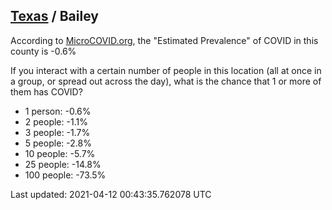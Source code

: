 
## [Texas](/united-states/texas) / Bailey

According to [MicroCOVID.org](http://microcovid.org),
the "Estimated Prevalence" of COVID in this county is -0.6%

If you interact with a certain number of people in this location
(all at once in a group, or spread out across the day), what is the chance that
1 or more of them has COVID?

- 1 person: -0.6%
- 2 people: -1.1%
- 3 people: -1.7%
- 5 people: -2.8%
- 10 people: -5.7%
- 25 people: -14.8%
- 100 people: -73.5%

Last updated: 2021-04-12 00:43:35.762078 UTC
